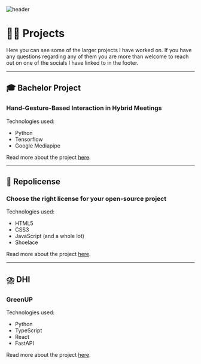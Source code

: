 ![header](/images/nature/DSCF2081.jpg)

# 👨‍💻 Projects

Here you can see some of the larger projects I have worked on. If you have any questions regarding any of them you are more than welcome to reach out on one of the socials I have linked to in the footer.

---

## 🎓 Bachelor Project

### Hand-Gesture-Based Interaction in Hybrid Meetings

Technologies used:

- Python
- Tensorflow
- Google Mediapipe

Read more about the project [here](/projects/bachelor).

---

## 🪪 Repolicense

### Choose the right license for your open-source project

Technologies used:

- HTML5
- CSS3
- JavaScript (and a whole lot)
- Shoelace

Read more about the project [here](/projects/repolicense).

---

## ⛈️ DHI

### GreenUP

Technologies used:

- Python
- TypeScript
- React
- FastAPI

Read more about the project [here](/projects/dhi).
